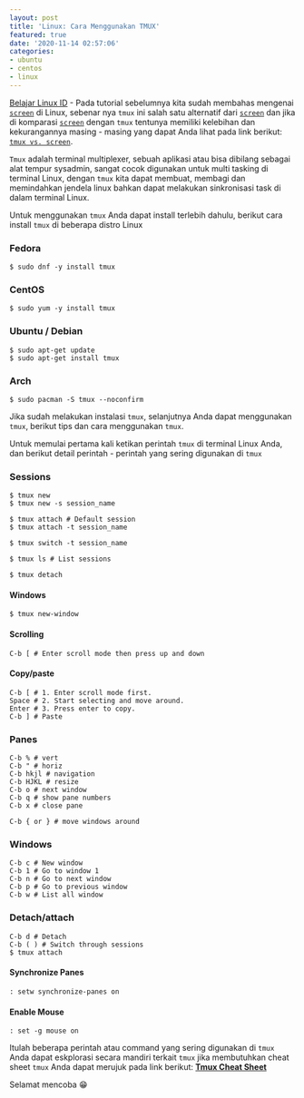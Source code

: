 ```yaml
---
layout: post
title: 'Linux: Cara Menggunakan TMUX'
featured: true
date: '2020-11-14 02:57:06'
categories:
- ubuntu
- centos
- linux
---
```


[Belajar Linux ID](/) - Pada tutorial sebelumnya kita sudah membahas mengenai [`screen`](/linux-cara-menggunakan-command-screen/) di Linux, sebenar nya `tmux` ini salah satu alternatif dari [`screen`](/linux-cara-menggunakan-command-screen/) dan jika di komparasi [`screen`](/linux-cara-menggunakan-command-screen/) dengan `tmux` tentunya memiliki kelebihan dan kekurangannya masing - masing yang dapat Anda lihat pada link berikut: [`tmux vs. screen`](https://superuser.com/questions/236158/tmux-vs-screen).

`Tmux` adalah terminal multiplexer, sebuah aplikasi atau bisa dibilang sebagai alat tempur sysadmin, sangat cocok digunakan untuk multi tasking di terminal Linux, dengan `tmux` kita dapat membuat, membagi dan memindahkan jendela linux bahkan dapat melakukan sinkronisasi task di dalam terminal Linux.

<!--kg-card-begin: html--><script async src="https://pagead2.googlesyndication.com/pagead/js/adsbygoogle.js"></script><ins class="adsbygoogle" style="display:block; text-align:center;" data-ad-layout="in-article" data-ad-format="fluid" data-ad-client="ca-pub-1515372853161377" data-ad-slot="1986938311"></ins><script>
     (adsbygoogle = window.adsbygoogle || []).push({});
</script><!--kg-card-end: html-->

Untuk menggunakan `tmux` Anda dapat install terlebih dahulu, berikut cara install `tmux` di beberapa distro Linux

<!--kg-card-begin: markdown-->
### Fedora

    $ sudo dnf -y install tmux

### CentOS

    $ sudo yum -y install tmux

### Ubuntu / Debian

    $ sudo apt-get update
    $ sudo apt-get install tmux

### Arch

    $ sudo pacman -S tmux --noconfirm

<!--kg-card-end: markdown-->

Jika sudah melakukan instalasi `tmux`, selanjutnya Anda dapat menggunakan `tmux`, berikut tips dan cara menggunakan `tmux`.

Untuk memulai pertama kali ketikan perintah `tmux` di terminal Linux Anda, dan berikut detail perintah - perintah yang sering digunakan di `tmux`

### Sessions
<!--kg-card-begin: markdown-->

    $ tmux new
    $ tmux new -s session_name 
    
    $ tmux attach # Default session
    $ tmux attach -t session_name
    
    $ tmux switch -t session_name
    
    $ tmux ls # List sessions
    
    $ tmux detach

<!--kg-card-end: markdown-->
#### Windows
<!--kg-card-begin: markdown-->

    $ tmux new-window

<!--kg-card-end: markdown-->
#### Scrolling
<!--kg-card-begin: markdown-->

    C-b [ # Enter scroll mode then press up and down

<!--kg-card-end: markdown-->
#### Copy/paste
<!--kg-card-begin: markdown-->

    C-b [ # 1. Enter scroll mode first.
    Space # 2. Start selecting and move around.
    Enter # 3. Press enter to copy.
    C-b ] # Paste

<!--kg-card-end: markdown-->
### Panes
<!--kg-card-begin: markdown-->

    C-b % # vert
    C-b " # horiz
    C-b hkjl # navigation
    C-b HJKL # resize
    C-b o # next window
    C-b q # show pane numbers
    C-b x # close pane
    
    C-b { or } # move windows around

<!--kg-card-end: markdown-->
### Windows
<!--kg-card-begin: markdown-->

    C-b c # New window
    C-b 1 # Go to window 1
    C-b n # Go to next window
    C-b p # Go to previous window
    C-b w # List all window

<!--kg-card-end: markdown-->
### Detach/attach
<!--kg-card-begin: markdown-->

    C-b d # Detach
    C-b ( ) # Switch through sessions
    $ tmux attach

<!--kg-card-end: markdown-->
#### Synchronize Panes
<!--kg-card-begin: markdown-->

    : setw synchronize-panes on

<!--kg-card-end: markdown--><!--kg-card-begin: html--><script async src="https://pagead2.googlesyndication.com/pagead/js/adsbygoogle.js"></script><ins class="adsbygoogle" style="display:block; text-align:center;" data-ad-layout="in-article" data-ad-format="fluid" data-ad-client="ca-pub-1515372853161377" data-ad-slot="1986938311"></ins><script>
     (adsbygoogle = window.adsbygoogle || []).push({});
</script><!--kg-card-end: html-->
#### Enable Mouse
<!--kg-card-begin: markdown-->

    : set -g mouse on

<!--kg-card-end: markdown-->

Itulah beberapa perintah atau command yang sering digunakan di `tmux` Anda dapat eskplorasi secara mandiri terkait `tmux` jika membutuhkan cheat sheet `tmux` Anda dapat merujuk pada link berikut: **[Tmux Cheat Sheet](https://tmuxcheatsheet.com/)**

Selamat mencoba 😁

<!--kg-card-begin: html--><script async src="https://pagead2.googlesyndication.com/pagead/js/adsbygoogle.js"></script><ins class="adsbygoogle" style="display:block; text-align:center;" data-ad-layout="in-article" data-ad-format="fluid" data-ad-client="ca-pub-1515372853161377" data-ad-slot="1986938311"></ins><script>
     (adsbygoogle = window.adsbygoogle || []).push({});
</script><!--kg-card-end: html-->
